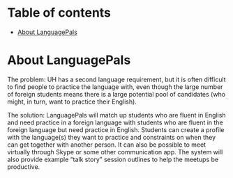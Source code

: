 # Table of contents
* [About LanguagePals](#about-languagepals)

# About LanguagePals
The problem: UH has a second language requirement, but it is often difficult to find people to practice the language with, even though the large number of foreign students means there is a large potential pool of candidates (who might, in turn, want to practice their English).

The solution: LanguagePals will match up students who are fluent in English and need practice in a foreign language with students who are fluent in the foreign language but need practice in English. Students can create a profile with the language(s) they want to practice and constraints on when they can get together with another person. It can also be possible to meet virtually through Skype or some other communication app. The system will also provide example “talk story” session outlines to help the meetups be productive.
